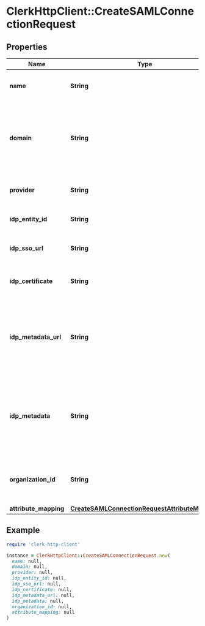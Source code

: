 # ClerkHttpClient::CreateSAMLConnectionRequest

## Properties

| Name | Type | Description | Notes |
| ---- | ---- | ----------- | ----- |
| **name** | **String** | The name to use as a label for this SAML Connection |  |
| **domain** | **String** | The domain of your organization. Sign in flows using an email with this domain, will use this SAML Connection. |  |
| **provider** | **String** | The IdP provider of the connection. |  |
| **idp_entity_id** | **String** | The Entity ID as provided by the IdP | [optional] |
| **idp_sso_url** | **String** | The Single-Sign On URL as provided by the IdP | [optional] |
| **idp_certificate** | **String** | The X.509 certificate as provided by the IdP | [optional] |
| **idp_metadata_url** | **String** | The URL which serves the IdP metadata. If present, it takes priority over the corresponding individual properties | [optional] |
| **idp_metadata** | **String** | The XML content of the IdP metadata file. If present, it takes priority over the corresponding individual properties | [optional] |
| **organization_id** | **String** | The ID of the organization to which users of this SAML Connection will be added | [optional] |
| **attribute_mapping** | [**CreateSAMLConnectionRequestAttributeMapping**](CreateSAMLConnectionRequestAttributeMapping.md) |  | [optional] |

## Example

```ruby
require 'clerk-http-client'

instance = ClerkHttpClient::CreateSAMLConnectionRequest.new(
  name: null,
  domain: null,
  provider: null,
  idp_entity_id: null,
  idp_sso_url: null,
  idp_certificate: null,
  idp_metadata_url: null,
  idp_metadata: null,
  organization_id: null,
  attribute_mapping: null
)
```

